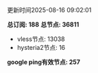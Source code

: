 更新时间2025-08-16 09:02:01

**总订阅: 188**
**总节点: 36811**
- vless节点: 13038
- hysteria2节点: 16

**google ping有效节点: 257**
